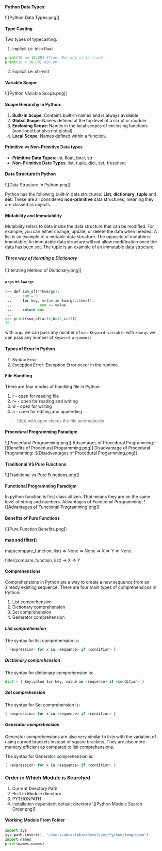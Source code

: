 #### Python Data Types:
![[Python Data Types.png]]

#### Type Casting
Two types of typecasting:
1. Implicit i.e. int->float
```python
print(10 == 10.00) #True. But why it is true?
print(10 + 10.00) #20.00
```
2. Explicit i.e. str->int

#### Variable Scope:
![[Python Variable Scope.png]]
#### Scope Hierarchy in Python:
1. **Built-In Scope**: Contains built-in names and is always available.
2. **Global Scope**: Names defined at the top level of a script or module.
3. **Enclosing Scope**: Names in the local scopes of enclosing functions (non-local but also not global).
4. **Local Scope**: Names defined within a function.

#### Primitive vs Non-Primitive Data types
- **Primitive Data Types**: int, float, bool, str
- **Non-Primitive Data Types**: list, tuple, dict, set, frozenset
#### Data Structure in Python
![[Data Structure in Python.png]]

Python has the following built-in data structures: **List**, **dictionary**, **tuple** and **set**. These are all considered **non-primitive** data structures, meaning they are classed as objects. 

#### Mutability and Immutability
Mutability refers to data inside the data structure that can be modified. For example, you can either change, update, or delete the data when needed. A list is an example of a mutable data structure. The opposite of mutable is immutable. An immutable data structure will not allow modification once the data has been set. The tuple is an example of an immutable data structure.

##### Three way of iterating a Dictionary
![[Iterating Method of Dictionary.png]]

#### `args` vs `kwargs`
```python
>>> def sum_of(**kwargs):
...     sum = 0
...     for key, value in kwargs.items():
...             sum += value
...     return sum
...
>>> print(sum_of(a=10,b=12,c=13))
35
```

with `args` we can pass any number of `non-Keyword variable`
with `kwargs` we can pass any number of `Keyword arguments`

#### Types of Error in Python
1. Syntax Error
2. Exception Error: Exception Error occur in the runtime.

#### File Handling
There are four modes of handling file in Python:
1. r - open for reading file
2. r+ - open for reading and writing
3. w - open for writing
4. a - open for editing and appending

> [!tip] with open closes the file automatically

#### Procedural Programming Paradigm
![[Procedural Programming.png]]
Advantages of Procedural Programming:
![[Benefits of Procedural Progarmming.png]]
Disadvantage of Procedural Programming:
![[Disadvantages of Procedural Progarmming.png]]

#### Traditional VS Pure Functions
![[Traditional vs Pure Functions.png]]

#### Functional Programming Paradigm
In python function is first class citizen. That means they are on the same level of string and numbers. Advantages of Functional Programming:
![[Advantages of Functional Programming.png]]

#### Benefits of Pure Functions
![[Pure Function Benefits.png]]

#### map and filter()

map(compare_function, list)
=> None
=> None
=> X
=> Y
=> None

filter(compare_function, list)
=> X
=> Y

#### Comprehensions
Comprehensions in Python are a way to create a new sequence from an already existing sequence.
There are four main types of comprehensions in Python:
1. List comprehension
2. Dictionary comprehension
3. Set comprehension
4. Generator comprehension

##### List comprehension
The syntax for list comprehension is:
```python
[ <expression> for x in <sequence> if <condition> ]
```

##### Dictionary comprehension
The syntax for dictionary comprehension is:
```python
dict = { key:value for key, value in <sequence> if <condition> }
```

##### Set comprehension
The syntax for Set comprehension is:
```python
{ <expression> for x in <sequence> if <condition> }
```

##### Generator comprehension
Generator comprehensions are also very similar to lists with the variation of using curved brackets instead of square brackets. They are also more memory efficient as compared to list comprehensions.

The syntax for Generator comprehension is:
```python
( <expression> for x in <sequence> if <condition> )
```

### Order in Which Module is Searched
1. Current Directory Path
2. Built in Module directory
3. PYTHONPATH
4. Installation dependent default directory
![[Python Module Search Order.png]]

#### Working Module From Folder 
```python
import sys
sys.path.insert(1, "/Users/abrarfahim/Developer/Python/temp/demo")
import names
print(names.names)
```
